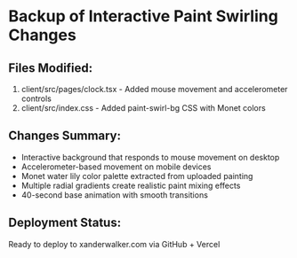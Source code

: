 # Backup of Interactive Paint Swirling Changes

## Files Modified:
1. client/src/pages/clock.tsx - Added mouse movement and accelerometer controls
2. client/src/index.css - Added paint-swirl-bg CSS with Monet colors

## Changes Summary:
- Interactive background that responds to mouse movement on desktop
- Accelerometer-based movement on mobile devices  
- Monet water lily color palette extracted from uploaded painting
- Multiple radial gradients create realistic paint mixing effects
- 40-second base animation with smooth transitions

## Deployment Status:
Ready to deploy to xanderwalker.com via GitHub + Vercel